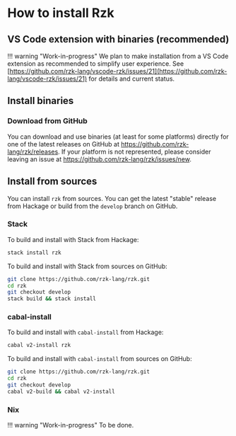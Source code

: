 # How to install Rzk

## VS Code extension with binaries (recommended)

!!! warning "Work-in-progress"
    We plan to make installation from a VS Code extension as recommended to simplify user experience. See [https://github.com/rzk-lang/vscode-rzk/issues/21](https://github.com/rzk-lang/vscode-rzk/issues/21) for details and current status.

## Install binaries

### Download from GitHub

You can download and use binaries (at least for some platforms) directly for one of the latest releases on GitHub at https://github.com/rzk-lang/rzk/releases. If your platform is not represented, please consider leaving an issue at https://github.com/rzk-lang/rzk/issues/new.

## Install from sources

You can install `rzk` from sources. You can get the latest "stable" release from Hackage or build from the `develop` branch on GitHub.

### Stack

To build and install with Stack from Hackage:

```sh
stack install rzk
```

To build and install with Stack from sources on GitHub:

```sh
git clone https://github.com/rzk-lang/rzk.git
cd rzk
git checkout develop
stack build && stack install
```

### cabal-install

To build and install with `cabal-install` from Hackage:

```sh
cabal v2-install rzk
```

To build and install with `cabal-install` from sources on GitHub:

```sh
git clone https://github.com/rzk-lang/rzk.git
cd rzk
git checkout develop
cabal v2-build && cabal v2-install
```

### Nix

!!! warning "Work-in-progress"
    To be done.
